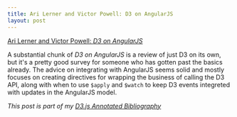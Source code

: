 ```yaml
---
title: Ari Lerner and Victor Powell: D3 on AngularJS
layout: post
---
```


[Ari Lerner and Victor Powell: _D3 on AngularJS_][article]

A substantial chunk of _D3 on AngularJS_ is a review of just D3 on its own, but it's a pretty good survey for someone who has gotten past the basics already. The advice on integrating with AngularJS seems solid and mostly focuses on creating directives for wrapping the business of calling the D3 API, along with when to use `$apply` and `$watch` to keep D3 events integreted with updates in the AngularJS model.

_This post is part of my [D3.js Annotated Bibliography][d3biblio]_

[article]: https://leanpub.com/d3angularjs "D3 on AngularJS"
[d3biblio]: http://www.poorlytrainedape.com/tag/d3-bibliography/